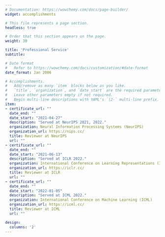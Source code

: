 ```yaml
---
# Documentation: https://wowchemy.com/docs/page-builder/
widget: accomplishments

# This file represents a page section.
headless: true

# Order that this section appears on the page.
weight: 30

title: 'Professional Service'
subtitle:

# Date format
#   Refer to https://wowchemy.com/docs/customization/#date-format
date_format: Jan 2006

# Accomplishments.
#   Add/remove as many `item` blocks below as you like.
#   `title`, `organization`, and `date_start` are the required parameters.
#   Leave other parameters empty if not required.
#   Begin multi-line descriptions with YAML's `|2-` multi-line prefix.
item:
- certificate_url: ""
  date_end: ""
  date_start: "2021-04-27"
  description: "Served at NeurIPS 2021, 2022."
  organization: Neural Information Processing Systems (NeurIPS)
  organization_url: https://nips.cc/
  title: Reviewer at NeurIPS
  url: ""
- certificate_url: ""
  date_end: ""
  date_start: "2021-06-13"
  description: "Served at ICLR 2022."
  organization: International Conference on Learning Representations (ICLR)
  organization_url: https://iclr.cc/
  title: Reviewer at ICLR
  url: ""
- certificate_url: ""
  date_end: ""
  date_start: "2022-01-05"
  description: "Served at ICML 2022."
  organization: International Conference on Machine Learning (ICML)
  organization_url: https://icml.cc/
  title: Reviewer at ICML
  url: ""

design:
  columns: '2' 
---
```

